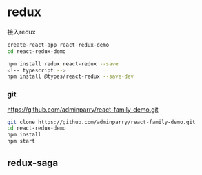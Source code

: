 # redux

接入redux
``` bash 
create-react-app react-redux-demo
cd react-redux-demo
```
``` bash
npm install redux react-redux --save
<!-- typescript -->
npm install @types/react-redux --save-dev
```

### git
https://github.com/adminparry/react-family-demo.git
``` bash
git clone https://github.com/adminparry/react-family-demo.git
cd react-redux-demo
npm install 
npm start
```

## redux-saga

